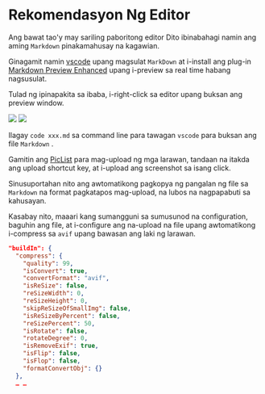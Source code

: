 # Rekomendasyon Ng Editor

Ang bawat tao'y may sariling paboritong editor Dito ibinabahagi namin ang aming `Markdown` pinakamahusay na kagawian.

Ginagamit namin [vscode](https://code.visualstudio.com/) upang magsulat `MarkDown` at i-install ang plug-in [Markdown Preview Enhanced](https://marketplace.visualstudio.com/items?itemName=shd101wyy.markdown-preview-enhanced) upang i-preview sa real time habang nagsusulat.

Tulad ng ipinapakita sa ibaba, i-right-click sa editor upang buksan ang preview window.

![](https://p.3ti.site/1720775216.avif)
![](https://p.3ti.site/1720775043.avif)

Ilagay `code xxx.md` sa command line para tawagan `vscode` para buksan ang file `Markdown` .

Gamitin ang [PicList](https://github.com/Kuingsmile/PicList) para mag-upload ng mga larawan, tandaan na itakda ang upload shortcut key, at i-upload ang screenshot sa isang click.

Sinusuportahan nito ang awtomatikong pagkopya ng pangalan ng file sa `Markdown` na format pagkatapos mag-upload, na lubos na nagpapabuti sa kahusayan.

Kasabay nito, maaari kang sumangguni sa sumusunod na configuration, baguhin ang file, at i-configure ang na-upload na file upang awtomatikong i-compress sa `avif` upang bawasan ang laki ng larawan.

```json
"buildIn": {
  "compress": {
    "quality": 99,
    "isConvert": true,
    "convertFormat": "avif",
    "isReSize": false,
    "reSizeWidth": 0,
    "reSizeHeight": 0,
    "skipReSizeOfSmallImg": false,
    "isReSizeByPercent": false,
    "reSizePercent": 50,
    "isRotate": false,
    "rotateDegree": 0,
    "isRemoveExif": true,
    "isFlip": false,
    "isFlop": false,
    "formatConvertObj": {}
  },
  … …
```
